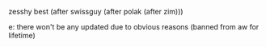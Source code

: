zesshy best (after swissguy (after polak (after zim)))


e: there won't be any updated due to obvious reasons (banned from aw for lifetime)
